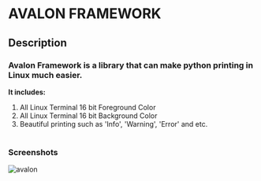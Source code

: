 # AVALON FRAMEWORK

## Description

### Avalon Framework is a library that can make python printing in Linux much easier.

<b>It includes:</b> 
1. All Linux Terminal 16 bit Foreground Color
2. All Linux Terminal 16 bit Background Color
3. Beautiful printing such as 'Info', 'Warning', 'Error' and etc.

#
### Screenshots
![avalon](https://cloud.githubusercontent.com/assets/21986859/24077542/cfdbe5bc-0c26-11e7-992e-7e81e8ddd02b.png)
